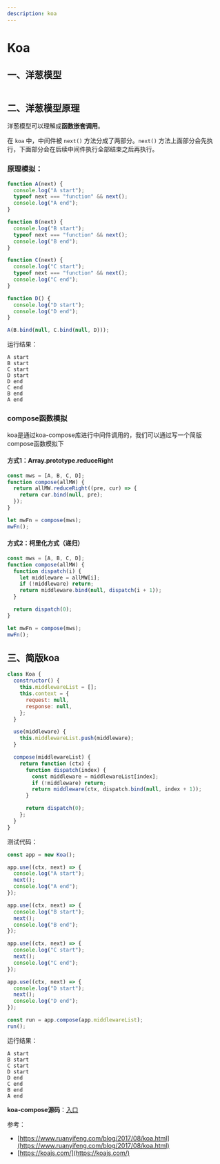 ```yaml
---
description: koa
---
```


# Koa

## 一、洋葱模型

<div align="left">

<figure><img src="../../.gitbook/assets/UML 图.jpg" alt=""><figcaption></figcaption></figure>

</div>

## 二、洋葱模型原理

洋葱模型可以理解成**函数嵌套调用**。

在 `koa` 中，中间件被 `next()` 方法分成了两部分。`next()` 方法上面部分会先执行，下面部分会在后续中间件执行全部结束之后再执行。

### 原理模拟：

```javascript
function A(next) {
  console.log("A start");
  typeof next === "function" && next();
  console.log("A end");
}

function B(next) {
  console.log("B start");
  typeof next === "function" && next();
  console.log("B end");
}

function C(next) {
  console.log("C start");
  typeof next === "function" && next();
  console.log("C end");
}

function D() {
  console.log("D start");
  console.log("D end");
}

A(B.bind(null, C.bind(null, D)));
```

运行结果：

```
A start
B start
C start
D start
D end
C end
B end
A end
```



### compose函数模拟

koa是通过koa-compose库进行中间件调用的，我们可以通过写一个简版compose函数模拟下

#### 方式1：Array.prototype.reduceRight

```javascript
const mws = [A, B, C, D];
function compose(allMW) {
  return allMW.reduceRight((pre, cur) => {
    return cur.bind(null, pre);
  });
}

let mwFn = compose(mws);
mwFn();
```

#### 方式2：柯里化方式（递归）

```javascript
const mws = [A, B, C, D];
function compose(allMW) {
  function dispatch(i) {
    let middleware = allMW[i];
    if (!middleware) return;
    return middleware.bind(null, dispatch(i + 1));
  }

  return dispatch(0);
}

let mwFn = compose(mws);
mwFn();
```



## 三、简版koa

```javascript
class Koa {
  constructor() {
    this.middlewareList = [];
    this.context = {
      request: null,
      response: null,
    };
  }

  use(middleware) {
    this.middlewareList.push(middleware);
  }

  compose(middlewareList) {
    return function (ctx) {
      function dispatch(index) {
        const middleware = middlewareList[index];
        if (!middleware) return;
        return middleware(ctx, dispatch.bind(null, index + 1));
      }

      return dispatch(0);
    };
  }
}
```

测试代码：

```javascript
const app = new Koa();

app.use((ctx, next) => {
  console.log("A start");
  next();
  console.log("A end");
});

app.use((ctx, next) => {
  console.log("B start");
  next();
  console.log("B end");
});

app.use((ctx, next) => {
  console.log("C start");
  next();
  console.log("C end");
});

app.use((ctx, next) => {
  console.log("D start");
  next();
  console.log("D end");
});

const run = app.compose(app.middlewareList);
run();
```

运行结果：

```
A start
B start
C start
D start
D end
C end
B end
A end
```



**koa-compose源码**：[入口](https://github.com/koajs/compose/blob/master/index.js)



参考：

* [https://www.ruanyifeng.com/blog/2017/08/koa.html](https://www.ruanyifeng.com/blog/2017/08/koa.html)
* [https://koajs.com/](https://koajs.com/)
